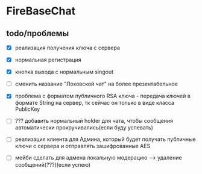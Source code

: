 # FireBaseChat

## todo/проблемы

- [x] реализация получения ключа с сервера
- [x] нормальная регистрация
- [x] кнопка выхода с нормальным singout

- [ ] сменить название "Лоховской чат" на более презентабельное
- [x] проблема с форматом публичного RSA ключа - передача ключей в формате String на сервер, тк сейчас он только в виде класса PublicKey
- [ ] ??? добавить нормальный holder для чата, чтобы сообщения автоматически прокручивались(если буду успевать)
- [ ] реализация клиента для Админа, который будет получать публичные ключи с сервера и отправлять зашифрованные AES
- [ ] мейби сделать для адмена локальную модерацию --> удаление сообщений(???)(если успею)


